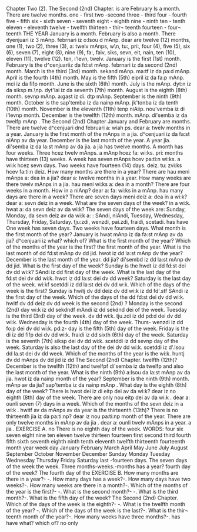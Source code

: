 Chapter Two (2). 
The Second (2nd) Chapter. 
is 
are 
February Is a 
month. 
There are twelve 
months. 
one - first 
two -second 
three - third 
four - fourth 
five - fifth 
six - sixth 
seven - seventh 
eight - eighth 
nine - ninth 
ten - tenth 
eleven - eleventh 
twelve - twelfth 
thirteen - thir¬ 
teenth 
fourteen - four¬ 
teenth 
THE YEAR 
January is a month. February is also a month. There 
dyenjuari iz 3 mAnp. febrnari iz o:lsou d mAnp. dear 
are twelve (12) months, one (1), two (2), three (3), 
a: twelv mAnps, w\n, tu:, pri:, 
four (4), five (5), six (6), seven (7), eight (8), nine (9), 
fa:, faiv, siks, sevn, eit, nain, 
ten (10), eleven (11), twelve (12). 
ten, i'levn, twelv. 
January is the first (1st) month. February is the 
d^cenjuariiz da fd:st mAnp. febrnari iz da 
second (2nd) month. March is the third (3rd) month. 
sekand mAnp. ma:tf iz da pa:d mAnp. 
April is the fourth (4th) month. May is the fifth (5th) 
eipril iz da fa:p mAnp. mci iz da fifp 
month. June is the sixth (6th) month. July is the 
mAnp. dyt:n iz da siksp m.\np. dyt'lai iz da 
seventh (7th) month. August is the eighth (8th) month. 
sevnp mAnp. a:gast iz di. dtp mAnp. 
September is the ninth (9th) month. October is the 
sap'temba iz da nainp mAnp. jk'tonba iz da 
tenth (10th) month. November is the eleventh (11th) 
tenp niAiip. nou'vemba iz di i'levnp 
month. December is the twelfth (12th) month. 
mAnp. di'semba iz da twelfp mAnp . 
The Second (2nd) Chapter 
January and February are months. There are twelve 
d^cenjuari dnd februari a: wiah ps. dear a: twelv 
months in a year. January is the first month of the 
mAnps in a jia. d^cenjuari iz da fa:st niAnp av da 
year. December is the last month of the year. A year 
jia. di'semba iz da la:st mAnp av da jia. a jia 
has twelve months. A month has four weeks. Three 
hcez twelv mAnps. a mAnp hcez fa: wi:ks. pri: 
months have thirteen (13) weeks. A week has seven 
mAnps hcev pa:ti:n wi:ks. a wi:k hcez sevn 
days. Two weeks have fourteen (14) days. 
deiz. tu: zvi:ks hcev fa:ti:n deiz. 
How many months are there in a year? There are 
hau meni mAnps a: dea in a jia? dear a: 
twelve months in a year. How many weeks are there 
twelv mAnps in a jia. hau meni wi:ks a: dea 
in a month? There are four weeks in a month. How 
in a niAnp? dear a: fa: wi:ks in a mAnp. hau 
many days are there in a week? There are seven days 
meni deiz a: dea in a wi:k? dear a: sevn deiz 
in a week. What are the seven days of the week? 
in a wi:k. hwat a: da sevn deiz av da wi:k? 
The seven days of the week are: Sunday, Monday, 
da sevn deiz av da wi:k a: : SAndi, niAndi, 
Tuesday, Wednesday, Thursday, Friday, Saturday. 
tju:zdi, wenzdi, pai.zdi, fraidi, scetadi. 
has 
have 
One week has 
seven days. 
Two weeks have 
fourteen days. 
What month is the first month of the year? January is 
hwat mAnp iz da fa:st mAnp av da jia? d^cenjuari iz 
what? 
which of? 
What is the first 
month of the 
year? 
Which of the 
months of the year 
is the first? 
the first month of the year. What is the last month of 
dd fd:st mAnp dv dd jid. hwot iz dd la:st mAnp dv 
the year? December is the last month of the year. 
dd jia? di'sembd iz dd la:st mAnp dv dd jid. 
What is the first day of the week? Sunday is the 
hwdt iz dd fd:st dei dv dd wi:k? SAndi iz dd 
first day of the week. What is the last day of the 
fd:st dei dv dd wi:k. hwot iz dd la:st dei dv dd 
week? Saturday is the last day of the week. 
wi:kf scetddi iz dd la:st dei dv dd w\:k. 
Which of the days of the week is the first? Sunday is 
hwitj dv dd deiz dv dd wi:k iz dd fd'.stf SAndi iz 
the first day of the week. Which of the days of the 
dd fd:st dei dv dd wi:k. hwitf dv dd deiz dv dd 
week is the second (2nd) ? Monday is the second (2nd) day 
wi:k iz dd sekdndf mAndi iz dd sekdnd dei 
of the week. Tuesday is the third (3rd) day of the week. 
dv dd wi:k. tju.zdi iz dd pd:d dei dv dd wi:k. 
Wednesday is the fourth (4th) day of the week. Thurs- 
wenzdi iz dd fo:p dei dv dd wi:k. pd:z- 
day is the fifth (5th) day of the week. Friday is the 
di iz dd fifp dei dv dd wi:k. fraidi iz dd 
sixth (6th) day of the week. Saturday is the seventh (7th) 
siksp dei dv dd wi:k. scetddi iz dd sevnp 
day of the week. Saturday is also the last day of the 
dei dv dd wi:k. scetddi iz d'.lsou dd la.st dei dv dd 
week. Which of the months of the year is the 
wi:k. huntj dv dd mAnps dv dd jid iz dd 
The Second (2nd) Chapter. 
twelfth (12th)? December is the twelfth (12th) and 
twelfpf di'semba iz da twelfp and 
also the last month of the year. What is the ninth (9th) 
a:lsou da la:st mAnp av da jia. hwot iz da nainp 
month of the year? September is the ninth (9th) month. 
mAnp av da jia? sap'temba iz da nainp mAnp . 
What day is the eighth (8th) day of the week? There is 
hwot dei iz di eitp dei av da wi:k? dear iz 
no eighth (8th) day of the week. There are only 
nou eitp dei av da wi:k . dear a: ounli 
seven (7) days in a week. Which of the months of the 
sevn deiz in a wi:k . hwitf av da mAnps av da 
year is the thirteenth (13th)? There is no thirteenth 
jia iz da pa:ti:np? dear iz nou pa:ti:np 
month of the year. There are only twelve months in 
mAnp av da jia . dear a: ounli twelv mAnps in 
a year. 
a jia . 
EXERCISE A. 
no 
There is no eighth 
day of the week. 
WORDS: 
four 
six 
seven 
eight 
nine 
ten 
eleven 
twelve 
thirteen 
fourteen 
first 
second 
third 
fourth 
fifth 
sixth 
seventh 
eighth 
ninth 
tenth 
eleventh 
twelfth 
thirteenth 
fourteenth 
month 
year 
week 
day 
January 
February 
March 
April 
May 
June 
July 
August 
September 
October 
November 
December 
Sunday 
Monday 
Tuesday 
Wednesday 
Thursday 
Friday 
Saturday 
last 
-fourteen days. The seven days of the week 
the week. 
Three months-weeks.-months has a year? 
fourth day of the week? The fourth day of the 
EXERCISE B. 
How many months are there in a year?- 
-. How many days has a week?-. 
How many days have two weeks?-. How 
many weeks are there in a month?-. 
Which of the months of the year is the first?- 
-. What is the second month?- 
-. What is the third month?-. What 
is the fifth day of the week? 
The Second (2nd) Chapter. 
Which of the days of the week is the eighth?- 
-. What is the twelfth month of the year? 
-. Which of the days of the week 
is the last?-. What is the thir¬ 
teenth month of the year?-. How 
many weeks have three months?-. 
has 
have 
what? 
which of? 
no 
only 
